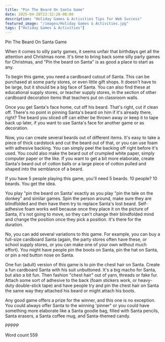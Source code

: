 ```yaml
---
title: "Pin The Beard On Santa Game"
date: 2025-04-28T23:32:28-08:00
description: "Holiday Games & Activities Tips for Web Success"
featured_image: "/images/Holiday Games & Activities.jpg"
tags: ["Holiday Games & Activities"]
---
```


Pin The Beard On Santa Game

When it comes to silly party games, it seems unfair that birthdays get all the attention and Christmas none. It's time to bring back some silly party games for Christmas, and "Pin the beard on Santa" is as good a place to start as any.

To begin this game, you need a cardboard cutout of Santa. This can be purchased at some party stores, or even little gift shops. It doesn't have to be large, but it should be a big face of Santa. You can also find these at educational supply stores, or teacher supply stores, in the section of other cardboard decoration items that teachers put on classroom walls. 

Once you get Santa's face home, cut off his beard. That's right, cut if clean off. There's no point in pinning Santa's beard on him if it's already there, right? The beard you sliced off can either be thrown away or keep it to tape back up later, if you want to use Santa's face for another game or as decoration. 

Now, you can create several beards out of different items. It's easy to take a piece of thick cardstock and cut the beard out of that, or you can use foam with adhesive backing. You can simply peel the backing off right before it's used. You could also make the beard out of crumpled white paper, simply computer paper or the like. If you want to get a bit more elaborate, create Santa's beard out of cotton balls or a large piece of cotton pulled and shaped into the semblance of a beard.

If you have 5 people playing this game, you'll need 5 beards. 10 people? 10 beards. You get the idea. 

You play "pin the beard on Santa' exactly as you play "pin the tale on the donkey" and similar games. Spin the person around, make sure they are blindfolded and then have them try to replace Santa's lost beard. Self-adhesive foam works well because once they place it on the picture of Santa, it's not going to move, so they can't change their blindfolded mind and change the position once they pick a position. It's there for the duration. 

No, you can add several variations to this game. For example, you can buy a full-size cardboard Santa (again, the party stores often have these, or school supply stores, or you can make one of your own without much effort). You might have people pin the boots on Santa, pin the hat on Santa, or pin a red button nose on Santa.

One fun (adult) version of this game is to pin the chest hair on Santa. Create a fun cardboard Santa with his suit unbuttoned. It's a big macho for Santa, but also a bit fun. Then fashion "chest hair" out of yarn, threads or fake fur. Attach some sort of adhesive to the back (foam stickers work, or heavy-duty double-stick tape) and have people try and pin the chest hair on Santa the same way they attached his beard or might attach his boots.

Any good game offers a prize for the winner, and this one is no exception. You could always offer Santa to the winning 'pinner" or you could have something more elaborate like a Santa goodie bag, filled with Santa pencils, Santa erasers, a Santa coffee mug, and Santa-themed candy.

PPPPP

Word count 559



